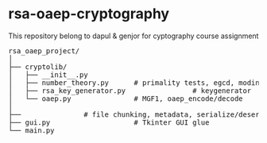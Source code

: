 # rsa-oaep-cryptography

This repository belong to dapul &amp; genjor for cyptography course assignment

<pre>
rsa_oaep_project/
│
├── cryptolib/
│   ├── __init__.py
│   ├── number_theory.py      # primality tests, egcd, modinv
│   ├── rsa_key_generator.py                # keygenerator
│   └── oaep.py               # MGF1, oaep_encode/decode
│
├──               # file chunking, metadata, serialize/deserialize ints
├── gui.py                    # Tkinter GUI glue
└── main.py
</pre>
